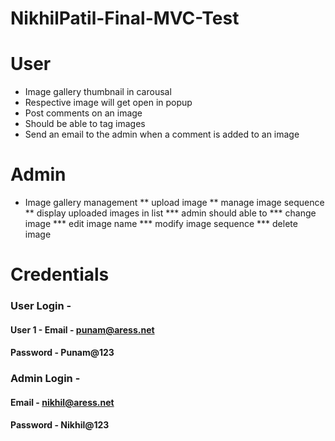 # NikhilPatil-Final-MVC-Test

# User
* Image gallery thumbnail in carousal 
* Respective image will get open in popup 
* Post comments on an image 
* Should be able to tag images 
* Send an email to the admin when a comment is added to an image 

# Admin
* Image gallery management 
** upload image
** manage image sequence
** display uploaded images in list
*** admin should able to
*** change image
*** edit image name
*** modify image sequence
*** delete image 


# Credentials
### User Login -
#### User 1 - Email - punam@aress.net
#### Password - Punam@123

### Admin Login -
#### Email - nikhil@aress.net
#### Password - Nikhil@123
